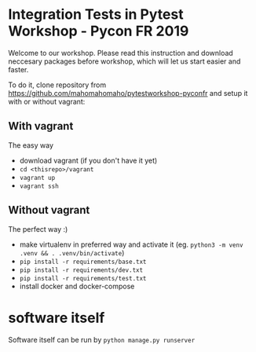 # Integration Tests in Pytest Workshop - Pycon FR 2019

Welcome to our workshop. Please read this instruction and download neccesary packages before workshop, which will let us start easier and faster. 

To do it, clone repository from https://github.com/mahomahomaho/pytestworkshop-pyconfr and setup it with or without vagrant:

## With vagrant

The easy way

* download vagrant (if you don't have it yet)
* ```cd <thisrepo>/vagrant```
* ```vagrant up```
* ```vagrant ssh```

## Without vagrant 

The perfect way :)

* make virtualenv in preferred way and activate it (eg. ```python3 -m venv .venv && . .venv/bin/activate```)
* ```pip install -r requirements/base.txt```
* ```pip install -r requirements/dev.txt```
* ```pip install -r requirements/test.txt```
* install docker and docker-compose


# software itself

Software itself can be run by ```python manage.py runserver```
